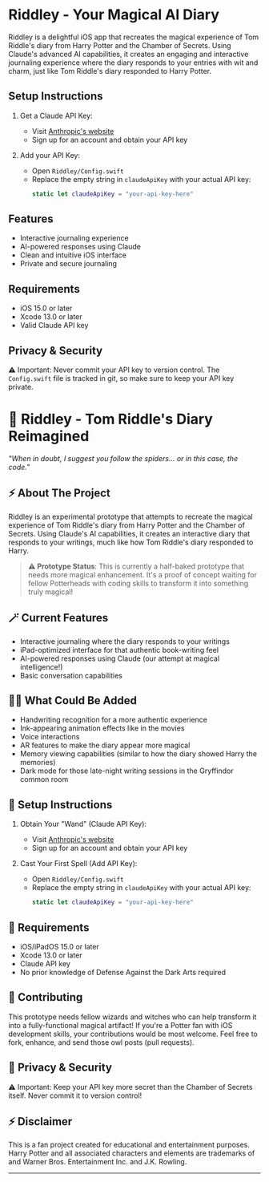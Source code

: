 # Riddley - Your Magical AI Diary

Riddley is a delightful iOS app that recreates the magical experience of Tom Riddle's diary from Harry Potter and the Chamber of Secrets. Using Claude's advanced AI capabilities, it creates an engaging and interactive journaling experience where the diary responds to your entries with wit and charm, just like Tom Riddle's diary responded to Harry Potter.

## Setup Instructions

1. Get a Claude API Key:
   - Visit [Anthropic's website](https://www.anthropic.com/)
   - Sign up for an account and obtain your API key
   
2. Add your API Key:
   - Open `Riddley/Config.swift`
   - Replace the empty string in `claudeApiKey` with your actual API key:
     ```swift
     static let claudeApiKey = "your-api-key-here"
     ```

## Features

- Interactive journaling experience
- AI-powered responses using Claude
- Clean and intuitive iOS interface
- Private and secure journaling

## Requirements

- iOS 15.0 or later
- Xcode 13.0 or later
- Valid Claude API key

## Privacy & Security

⚠️ Important: Never commit your API key to version control. The `Config.swift` file is tracked in git, so make sure to keep your API key private.

# 📔 Riddley - Tom Riddle's Diary Reimagined

*"When in doubt, I suggest you follow the spiders... or in this case, the code."* 

## ⚡️ About The Project

Riddley is an experimental prototype that attempts to recreate the magical experience of Tom Riddle's diary from Harry Potter and the Chamber of Secrets. Using Claude's AI capabilities, it creates an interactive diary that responds to your writings, much like how Tom Riddle's diary responded to Harry.

> **⚠️ Prototype Status**: This is currently a half-baked prototype that needs more magical enhancement. It's a proof of concept waiting for fellow Potterheads with coding skills to transform it into something truly magical!

## 🪄 Current Features

- Interactive journaling where the diary responds to your writings
- iPad-optimized interface for that authentic book-writing feel
- AI-powered responses using Claude (our attempt at magical intelligence!)
- Basic conversation capabilities

## 🧙‍♂️ What Could Be Added

- Handwriting recognition for a more authentic experience
- Ink-appearing animation effects like in the movies
- Voice interactions
- AR features to make the diary appear more magical
- Memory viewing capabilities (similar to how the diary showed Harry the memories)
- Dark mode for those late-night writing sessions in the Gryffindor common room

## 🚀 Setup Instructions

1. Obtain Your "Wand" (Claude API Key):
   - Visit [Anthropic's website](https://www.anthropic.com/)
   - Sign up for an account and obtain your API key
   
2. Cast Your First Spell (Add API Key):
   - Open `Riddley/Config.swift`
   - Replace the empty string in `claudeApiKey` with your actual API key:
     ```swift
     static let claudeApiKey = "your-api-key-here"
     ```

## 📱 Requirements

- iOS/iPadOS 15.0 or later
- Xcode 13.0 or later
- Claude API key
- No prior knowledge of Defense Against the Dark Arts required

## 🤝 Contributing

This prototype needs fellow wizards and witches who can help transform it into a fully-functional magical artifact! If you're a Potter fan with iOS development skills, your contributions would be most welcome. Feel free to fork, enhance, and send those owl posts (pull requests).

## 📜 Privacy & Security

⚠️ Important: Keep your API key more secret than the Chamber of Secrets itself. Never commit it to version control!

## ⚡️ Disclaimer

This is a fan project created for educational and entertainment purposes. Harry Potter and all associated characters and elements are trademarks of and  Warner Bros. Entertainment Inc. and J.K. Rowling.

---
